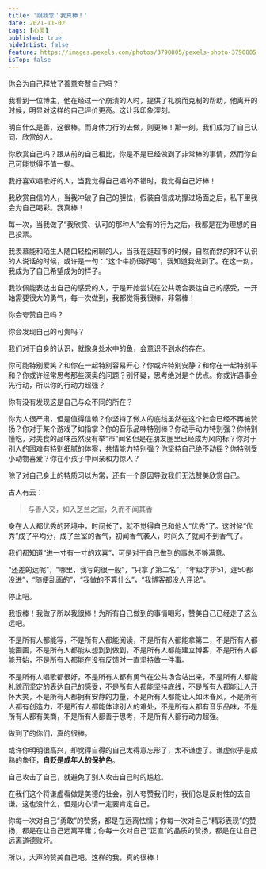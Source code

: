 ```yaml
---
title: '跟我念：我真棒！'
date: 2021-11-02
tags: [心灵]
published: true
hideInList: false
feature: https://images.pexels.com/photos/3790805/pexels-photo-3790805.jpeg?auto=compress&cs=tinysrgb&dpr=2&h=750&w=1260
isTop: false
---
```


你会为自己释放了善意夸赞自己吗？

<!--more-->


我看到一位博主，他在经过一个崩溃的人时，提供了礼貌而克制的帮助，他离开的时候，明显对这样的自己评价更高。这让我印象深刻。

明白什么是善，这很棒。而身体力行的去做，则更棒！那一刻，我们成为了自己认同、欣赏的人。

你欣赏自己吗？跟从前的自己相比，你是不是已经做到了非常棒的事情，然而你自己可能觉得不值一提。


我好喜欢唱歌好的人，当我觉得自己唱的不错时，我觉得自己好棒！

我欣赏自信的人，当我冲破了自己的胆怯，假装自信成功撑过场面之后，私下里我会为自己喝彩。我真棒！

每一次，当我做了“我欣赏、认可的那种人”会有的行为之后，我都是在为理想的自己投票。

我羡慕能和陌生人随口轻松闲聊的人，当我在逛超市的时候，自然而然的和不认识的人说话的时候，或许是一句：“这个牛奶很好喝”，我知道我做到了。在这一刻，我成为了自己希望成为的样子。

我钦佩能表达出自己的感受的人，于是开始尝试在公共场合表达自己的感受，一开始需要很大的勇气，每一次做到，我都觉得我很棒，非常棒！

你会夸赞自己吗？

你会发现自己的可贵吗？

我们对于自身的认识，就像身处水中的鱼，会意识不到水的存在。

你可能特别爱笑？和你在一起特别容易开心？你或许特别安静？和你在一起特别平和？你或许经常思考那些深奥的问题？别怀疑，思考绝对是个优点。你或许遇事会先行动，所以你的行动力超强？

你有没有发现这是自己与众不同的所在？

你为人很严肃，但是值得信赖？你坚持了做人的底线虽然在这个社会已经不再被赞扬？你对于某个游戏了如指掌？你的音乐品味特别棒？你动手动力特别强？你特别懂吃，对美食的品味虽然没有举“市”闻名但是在朋友圈里已经成为风向标？你对于别人的困难有特别细腻的体察，共情能力特别强？你坚持自己绝不动摇？你特别受小动物喜爱？你在小孩子中间亲和力惊人？

除了对自己身上的特质习以为常，还有一个原因导致我们无法赞美欣赏自己。

古人有云：
> 与善人交，如入芝兰之室，久而不闻其香

身在人人都优秀的环境中，时间长了，就不觉得自己和他人“优秀”了。这时候“优秀”成了平均分，成了兰室的香气，初闻香气袭人，时间久了就闻不到香气了。


我们都知道“进一寸有一寸的欢喜”，可是对于自己做到的事总不够满意。

“还差的远呢”，“哪里，我写的很一般”，“只拿了第二名”，“年级才排51，连50都没进”，“随便乱画的”，“我做的不算什么”，“我博客都没人评论”。

停止吧。

我很棒！我做了所以我很棒！为所有自己做到的事情喝彩，赞美自己已经走了这么远吧。

不是所有人都能写，不是所有人都能阅读，不是所有人都能拿第二，不是所有人都能画画，不是所有人都能从想到到做到，不是所有人都能建立博客，不是所有人都能开始，不是所有人都能在没有反馈时一直坚持做一件事。

不是所有人唱歌都很好，不是所有人都有勇气在公共场合站出来，不是所有人都能礼貌而坚定的表达自己的感受，不是所有人都能坚持底线，不是所有人都能让人开怀大笑，不是所有人都拥有安静的力量，不是所有人都能让人如沐春风，不是所有人都有创造力，不是所有人都能体谅别人的难处，不是所有人都有音乐品味，不是所有人都有美商，不是所有人都善于思考，不是所有人都行动力超强。

做到了的你们，真的很棒。

或许你明明很高兴，却觉得自得的自己太得意忘形了，太不谦虚了。谦虚似乎是成熟的象征，**自贬是成年人的保护色**。

自己攻击了自己，就避免了别人攻击自己时的尴尬。

在我们这个将谦虚看做是美德的社会，别人夸赞我们时，我们总是反射性的去自谦。这也没什么，但是内心请一定要肯定自己。

你每一次对自己“勇敢”的赞扬，都是在远离怯懦；你每一次对自己“精彩表现”的赞扬，都是在让自己远离平庸；你每一次对自己“正直”的品质的赞扬，都是在让自己远离道德败坏。

所以，大声的赞美自己吧。这样的我，真的很棒！
